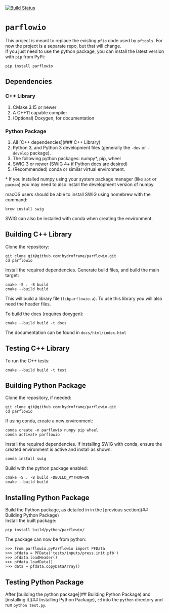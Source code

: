 [![Build Status](https://travis-ci.com/hydroframe/parflowio.svg?branch=master)](https://travis-ci.com/hydroframe/parflowio)

# `parflowio`
This project is meant to replace the existing `pfio` code used by `pftools`.
For now the project is a separate repo, but that will change.  
If you just need to use the python package, you can install the latest version with `pip` from PyPi:
```
pip install parflowio
```

## Dependencies
### C++ Library
1. CMake 3.15 or newer
2. A C++11 capable compiler
3. (Optional) Doxygen, for documentation

### Python Package
1. All [C++ dependencies](### C++ Library)
2. Python 3, and Python 3 development files (generally the `-dev` or `-develop` package).
3. The following python packages: numpy\*, pip, wheel
4. SWIG 3 or newer (SWIG 4+ if Python docs are desired)
5. (Recommended) conda or similar virtual environment.

\* If you installed numpy using your system package manager (like `apt` or `pacman`) you may need to also install the development version of numpy.


macOS users should be able to install SWIG using homebrew with the command:
```
brew install swig
```

SWIG can also be installed with conda when creating the environment.

## Building C++ Library
Clone the repository:
```
git clone git@github.com:hydroframe/parflowio.git
cd parflowio
```
Install the required dependencies.
Generate build files, and build the main target:
```
cmake -S . -B build
cmake --build build
```

This will build a library file (`libparflowio.a`). To use this library you will also need the header files.

To build the docs (requires doxygen):
```
cmake --build build -t docs
```

The documentation can be found in `docs/html/index.html`

## Testing C++ Library
To run the C++ tests:
```
cmake --build build -t test
```

## Building Python Package

Clone the repository, if needed:
```
git clone git@github.com:hydroframe/parflowio.git
cd parflowio
```

If using conda, create a new environment:
```
conda create -n parflowio numpy pip wheel
conda activate parflowio
```

Install the required dependencies. If installing SWIG with conda, ensure the created environment is active and install as shown:
```
conda install swig
```

Build with the python package enabled:
```
cmake -S . -B build -DBUILD_PYTHON=ON
cmake --build build
```

## Installing Python Package
Build the Python package, as detailed in in the [previous section](## Building Python Package)  
Install the built package:
```
pip install build/python/parflowio/
```

The package can now be from python:
```
>>> from parflowio.pyParflowio import PFData
>>> pfdata = PFData('tests/inputs/press.init.pfb')
>>> pfdata.loadHeader()
>>> pfdata.loadData()
>>> data = pfdata.copyDataArray()
```

## Testing Python Package
After [building the python package](## Building Python Package) and [installing it](## Installing Python Package), `cd` into the `python` directory and run `python test.py`.
